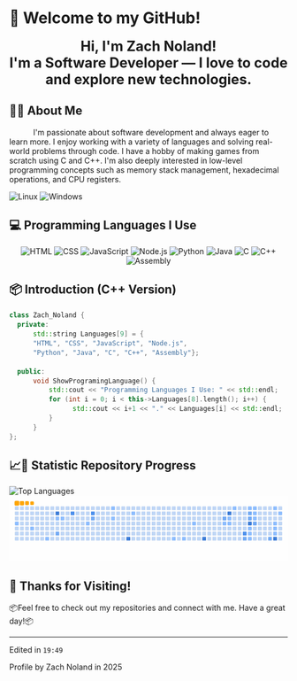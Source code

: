 # 👋 Welcome to my GitHub!

<div align="center">
  <h3 style="font-size: 25px; margin: 0;">
    Hi, I'm Zach Noland!<br>
    I'm a Software Developer — I love to code and explore new technologies.
  </h3>
</div>

## 👨‍💻 About Me

<p>&nbsp;&nbsp;&nbsp;&nbsp;&nbsp;&nbsp;&nbsp;&nbsp;&nbsp;&nbsp;&nbsp;I'm passionate about software development and always eager to learn more. I enjoy working with a variety of languages and solving real-world problems through code. I have a hobby of making games from scratch using C and C++. I'm also deeply interested in low-level programming concepts such as memory stack management, hexadecimal operations, and CPU registers.</p>

<p>
  <img src="https://img.shields.io/badge/OS-Linux-blue?&logo=Linux" alt="Linux" />
  <img src="https://img.shields.io/badge/OS-Windows-blue?&logo=Windows" alt="Windows" />
</p>

## 💻 Programming Languages I Use

<p align="center">
  <img src="https://img.shields.io/badge/HTML-E34F26?style=for-the-badge&logo=html5&logoColor=white" alt="HTML" />
  <img src="https://img.shields.io/badge/CSS-1572B6?style=for-the-badge&logo=css3&logoColor=white" alt="CSS" />
  <img src="https://img.shields.io/badge/JavaScript-F7DF1E?style=for-the-badge&logo=javascript&logoColor=black" alt="JavaScript" />
  <img src="https://img.shields.io/badge/Node.js-339933?style=for-the-badge&logo=nodedotjs&logoColor=white" alt="Node.js" />
  <img src="https://img.shields.io/badge/Python-3776AB?style=for-the-badge&logo=python&logoColor=white" alt="Python" />
  <img src="https://img.shields.io/badge/☕_Java-007396?style=for-the-badge&logo=java&logoColor=white" alt="Java" />
  <img src="https://img.shields.io/badge/C-00599C?style=for-the-badge&logo=c&logoColor=white" alt="C" />
  <img src="https://img.shields.io/badge/C++-00599C?style=for-the-badge&logo=c%2B%2B&logoColor=white" alt="C++" />
  <img src="https://img.shields.io/badge/Assembly-6E4C13?style=for-the-badge&logo=gnubash&logoColor=white" alt="Assembly" />
</p>

## 📦 Introduction (C++ Version)

```cpp
class Zach_Noland {
  private:
      std::string Languages[9] = {
      "HTML", "CSS", "JavaScript", "Node.js",
      "Python", "Java", "C", "C++", "Assembly"};
      
  public:
      void ShowProgramingLanguage() {
          std::cout << "Programming Languages I Use: " << std::endl;
          for (int i = 0; i < this->Languages[8].length(); i++) {
                std::cout << i+1 << "." << Languages[i] << std::endl;
          }
      }
};
```

## 📈🐍 Statistic Repository Progress

<img src="https://github-readme-stats.vercel.app/api/top-langs/?username=MuzakyGood&layout=compact&theme=github_dark" alt="Top Languages" height="165"/>

<img alt="snake eating my contributions" src="https://raw.githubusercontent.com/MuzakyGood/MuzakyGood/output/github-contribution-grid-snake.gif" width="1000" />

## 🙏 Thanks for Visiting!
</summary>
<p>📦Feel free to check out my repositories and connect with me. Have a great day!📦</p> 
</details>

---
Edited in ``19:49``
<p>Profile by Zach Noland in 2025</p> 